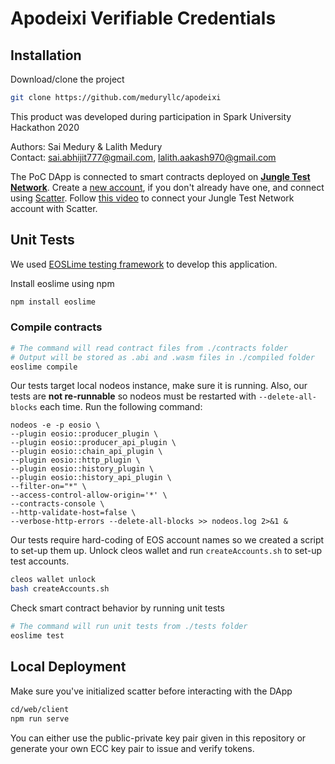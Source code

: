 # Apodeixi Verifiable Credentials

## Installation

Download/clone the project

```bash
git clone https://github.com/meduryllc/apodeixi
```
This product was developed during participation in Spark University Hackathon 2020

Authors: Sai Medury & Lalith Medury \
Contact: sai.abhijit777@gmail.com, lalith.aakash970@gmail.com

The PoC DApp is connected to smart contracts deployed on [**Jungle Test Network**](https://jungletestnet.io/). Create a [new account](https://eosio.stackexchange.com/a/3247), if you don't already have one, and connect using [Scatter](https://get-scatter.com/). Follow [this video](https://www.youtube.com/watch?v=6Yf-cHg4k90) to connect your Jungle Test Network account with Scatter.

## Unit Tests

We used [EOSLime testing framework](https://github.com/LimeChain/eoslime) to develop this application.

Install eoslime using npm
```bash
npm install eoslime
```
### Compile contracts

```bash
# The command will read contract files from ./contracts folder
# Output will be stored as .abi and .wasm files in ./compiled folder
eoslime compile
```

Our tests target local nodeos instance, make sure it is running. Also, our tests are **not re-runnable** so nodeos must be restarted with `--delete-all-blocks` each time. Run the following command:
```
nodeos -e -p eosio \
--plugin eosio::producer_plugin \
--plugin eosio::producer_api_plugin \
--plugin eosio::chain_api_plugin \
--plugin eosio::http_plugin \
--plugin eosio::history_plugin \
--plugin eosio::history_api_plugin \
--filter-on="*" \
--access-control-allow-origin='*' \
--contracts-console \
--http-validate-host=false \
--verbose-http-errors --delete-all-blocks >> nodeos.log 2>&1 &
```

Our tests require hard-coding of EOS account names so we created a script to set-up them up. Unlock cleos wallet and run `createAccounts.sh` to set-up test accounts.
```bash
cleos wallet unlock
bash createAccounts.sh
```

Check smart contract behavior by running unit tests
```bash
# The command will run unit tests from ./tests folder
eoslime test
```

## Local Deployment
Make sure you've initialized scatter before interacting with the DApp
```bash
cd/web/client
npm run serve
```

You can either use the public-private key pair given in this repository or generate your own ECC key pair to issue and verify tokens.
